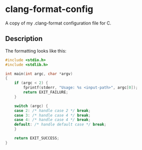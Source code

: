 # clang-format-config

A copy of my .clang-format configuration file for C.

## Description

The formatting looks like this:

``` c
#include <stdio.h>
#include <stdlib.h>

int main(int argc, char *argv)
{
    if (argc < 2) {
        fprintf(stderr, "Usage: %s <input-path>", argc[0]);
        return EXIT_FAILURE;
    }

    switch (argc) {
    case 2: /* handle case 2 */ break;
    case 3: /* handle case 4 */ break;
    case 4: /* handle case 4 */ break;
    default: /* handle default case */ break;
    }

    return EXIT_SUCCESS;
}
```


